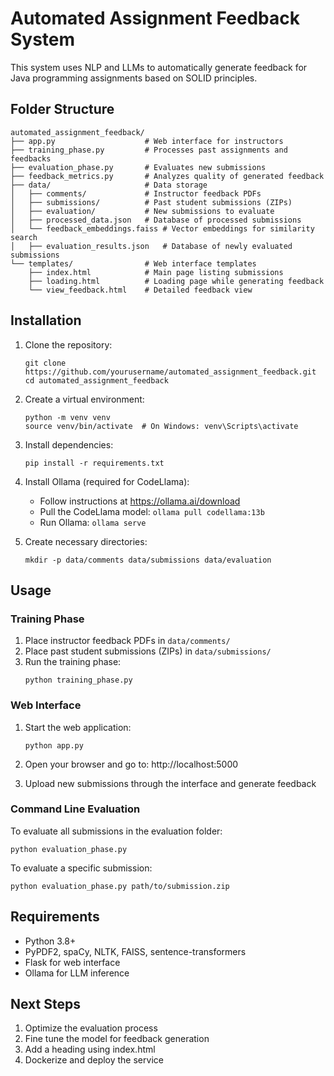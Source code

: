 # Automated Assignment Feedback System

This system uses NLP and LLMs to automatically generate feedback for Java programming assignments based on SOLID principles.

## Folder Structure

```
automated_assignment_feedback/
├── app.py                    # Web interface for instructors
├── training_phase.py         # Processes past assignments and feedbacks
├── evaluation_phase.py       # Evaluates new submissions
├── feedback_metrics.py       # Analyzes quality of generated feedback
├── data/                     # Data storage
│   ├── comments/             # Instructor feedback PDFs
│   ├── submissions/          # Past student submissions (ZIPs)
│   ├── evaluation/           # New submissions to evaluate
│   ├── processed_data.json   # Database of processed submissions
│   └── feedback_embeddings.faiss # Vector embeddings for similarity search
│   ├── evaluation_results.json   # Database of newly evaluated submissions
└── templates/                # Web interface templates
    ├── index.html            # Main page listing submissions
    ├── loading.html          # Loading page while generating feedback
    └── view_feedback.html    # Detailed feedback view
```

## Installation

1. Clone the repository:
   ```
   git clone https://github.com/yourusername/automated_assignment_feedback.git
   cd automated_assignment_feedback
   ```

2. Create a virtual environment:
   ```
   python -m venv venv
   source venv/bin/activate  # On Windows: venv\Scripts\activate
   ```

3. Install dependencies:
   ```
   pip install -r requirements.txt
   ```

4. Install Ollama (required for CodeLlama):
   - Follow instructions at https://ollama.ai/download
   - Pull the CodeLlama model: `ollama pull codellama:13b`
   - Run Ollama: `ollama serve`

5. Create necessary directories:
   ```
   mkdir -p data/comments data/submissions data/evaluation
   ```

## Usage

### Training Phase

1. Place instructor feedback PDFs in `data/comments/`
2. Place past student submissions (ZIPs) in `data/submissions/`
3. Run the training phase:
   ```
   python training_phase.py
   ```

### Web Interface

1. Start the web application:
   ```
   python app.py
   ```

2. Open your browser and go to: http://localhost:5000

3. Upload new submissions through the interface and generate feedback

### Command Line Evaluation

To evaluate all submissions in the evaluation folder:
```
python evaluation_phase.py
```

To evaluate a specific submission:
```
python evaluation_phase.py path/to/submission.zip
```

## Requirements

- Python 3.8+
- PyPDF2, spaCy, NLTK, FAISS, sentence-transformers
- Flask for web interface
- Ollama for LLM inference

## Next Steps

1. Optimize the evaluation process
2. Fine tune the model for feedback generation
3. Add a heading using index.html
4. Dockerize and deploy the service
